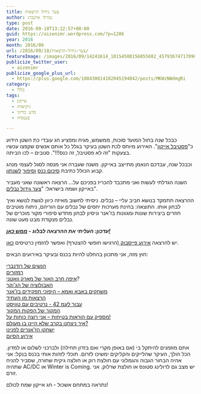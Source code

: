 ```yaml
---
title: צער גידול הרצאות
author: נמרוד איזנברג
type: post
date: 2016-09-18T13:22:57+00:00
guid: https://aizenimr.wordpress.com/?p=1286
year: 2016
month: 2016/09
url: /2016/09/18/צער-גידול-הרצאות/
featureImage: /images/2016/09/14241614_10154508156855682_4579367471709664572_o.jpg
publicize_twitter_user:
  - aizenimr
publicize_google_plus_url:
  - https://plus.google.com/108430814102045194842/posts/MKWzNWdmgRi
category:
  - כללי
tags:
  - אייקון
  - גיקיאדה
  - מדע בדיוני
  - פנטסיה

---
```

<span lang="he-IL">כבכל שנה</span> <span lang="he-IL">בחול המועד סוכות</span><span lang="en-US">, </span><span lang="he-IL">ממשמש</span><span lang="en-US">, </span><span lang="he-IL">מגיח ומפציע חג עובדי כת השטן הידוע כ</span><span lang="en-US">"</span>[<span lang="he-IL">פסטיבל אייקון</span>][1]<span lang="en-US">". </span><span lang="he-IL">האירוע מיוחס לכת השטן בעיקר בגלל כל אותם אנשים שקפצו עכשיו בצעקות </span><span lang="en-US">"</span><span lang="he-IL">זה לא פסטיבל</span><span lang="en-US">, </span><span lang="he-IL">זה כנס</span><span lang="en-US">!!!". </span><span lang="he-IL">סנובים – לכו הביתה</span><span lang="en-US">.</span>

<span lang="he-IL">וכבכל שנה</span><span lang="en-US">, </span><span lang="he-IL">עבדכם הנאמן מתייצב באייקון</span><span lang="en-US">. </span><span lang="he-IL">משנה שעברה אני מנסה לסגל לעצמי מנהג קבוע הכולל כתיבת <a href="/2015/10/06/%d7%a8%d7%a1%d7%99%d7%a1%d7%99%d7%9d-%d7%9e%d7%90%d7%99%d7%99%d7%a7%d7%95%d7%9f-2015/">סיכום כנס</a> <a href="/2015/09/07/%d7%9e%d7%a9%d7%95%d7%aa%d7%a7%d7%aa-%d7%a1%d7%99%d7%a4%d7%95%d7%a8/">וסיפור</a> <a href="/2016/09/22/%d7%94%d7%aa%d7%a2%d7%95%d7%a8%d7%a8%d7%95%d7%aa-%d7%a1%d7%99%d7%a4%d7%95%d7%a8/">לשנתון</a></span><span lang="en-US">.</span>

<span lang="he-IL">השנה הגדלתי לעשות ואני מתכבד להכריז בפניכם על… הרצאה ראשונה שאני מעביר באייקון ושמה בישראל: "<a href="http://program.iconfestival.org.il/icon2016/sessions/%D7%A6%D7%A2%D7%A8-%D7%92%D7%99%D7%93%D7%95%D7%9C-%D7%A0%D7%91%D7%9C%D7%99%D7%9D">צער גידול נבלים</a>".</span><span lang="en-US"><br /> </span>

<span lang="he-IL">ההרצאה תתמקד בנושא חביב עליי – נבלים</span><span lang="en-US">. </span><span lang="he-IL">ניסיתי לחשוב מאיזה כיוון לגשת לנושא ואיך לבחון אותו</span><span lang="en-US">. </span><span lang="he-IL">התוצאה</span><span lang="en-US">: </span><span lang="he-IL">בחינת מערכות יחסים של נבלים עם הוריהם</span><span lang="en-US">, </span><span lang="he-IL">ניתוח מוטיבים חוזרים ביצירות שונות ומגוונות בז</span><span lang="en-US">'</span><span lang="he-IL">אנר וניסיון לבחון מחדש סיפורי מקור מוכרים של נבלים מנקודת מבט מעט שונה</span><span lang="en-US">.</span>

_**עדכון: העליתי את ההרצאה לבלוג - [ממש כאן!][2]**_

<span lang="he-IL">יש להרצאה <a href="https://www.facebook.com/events/1293580204000404/">אירוע פייסבוק </a></span><span lang="en-US">(</span><span lang="he-IL">הרגישו חופשי להצטרף</span><span lang="en-US">) </span><span lang="he-IL">ואפשר להזמין כרטיסים <a href="http://program.iconfestival.org.il/icon2016/sessions/%D7%A6%D7%A2%D7%A8-%D7%92%D7%99%D7%93%D7%95%D7%9C-%D7%A0%D7%91%D7%9C%D7%99%D7%9D">כאן</a></span><span lang="en-US">.</span>

<span lang="he-IL">חוץ מזה</span><span lang="en-US">, </span><span lang="he-IL">אני מתכוון בהחלט להיות בכנס ובעיקר באירועים הבאים</span><span lang="en-US">:</span>

<span lang="he-IL"><a href="http://program.iconfestival.org.il/icon2016/sessions/%D7%94%D7%A0%D7%A9%D7%99%D7%9D-%D7%A9%D7%9C-%D7%A8%D7%95%D7%93%D7%A0%D7%91%D7%A8%D7%99">הנשים של רודנברי</a><br /> <a href="http://program.iconfestival.org.il/icon2016/sessions/%D7%A8%D7%9E%D7%96%D7%95%D7%A8%D7%99%D7%9D">רמזורים</a><br /> <a href="http://program.iconfestival.org.il/icon2016/sessions/%D7%90%D7%99%D7%A4%D7%94-%D7%97%D7%A8%D7%91-%D7%94%D7%90%D7%95%D7%A8-%D7%A9%D7%9C-%D7%9E%D7%90%D7%A8%D7%A7-%D7%95%D7%95%D7%90%D7%98%D7%A0%D7%99">איפה חרב האור של מארק וואטני</a></span><span lang="he-IL">?<br /> <a href="http://program.iconfestival.org.il/icon2016/sessions/%D7%94%D7%90%D7%91%D7%95%D7%9C%D7%95%D7%A6%D7%99%D7%94-%D7%A9%D7%9C-%D7%94%D7%92%D7%95%D7%A7%D7%A8">האבולוציה של הג'וקר</a></span><span lang="he-IL"><br /> <a href="http://program.iconfestival.org.il/icon2016/sessions/%D7%9E%D7%A9%D7%97%D7%A7%D7%99%D7%9D-%D7%91%D7%90%D7%91%D7%90-%D7%95%D7%90%D7%9E%D7%90-%E2%80%93-%D7%94%D7%99%D7%A4%D7%95%D7%9B%D7%99-%D7%AA%D7%A4%D7%A7%D7%99%D7%93%D7%99%D7%9D-%D7%91%D7%96%D7%90%D7%A0%D7%A8">משחקים באבא ואמא – היפוכי תפקידים בז'אנר</a></span><span lang="he-IL"><br /> <a href="http://program.iconfestival.org.il/icon2016/sessions/%D7%94%D7%A8%D7%A6%D7%90%D7%95%D7%AA-%D7%9E%D7%9F-%D7%94%D7%A2%D7%AA%D7%99%D7%93">הרצאות מן העתיד</a><br /> </span><span lang="he-IL"><a href="http://program.iconfestival.org.il/icon2016/sessions/%D7%A2%D7%91%D7%95%D7%A8-%D7%9C%D7%A2%D7%9E%D7%95%D7%93-42-%D7%A0%D7%A8%D7%98%D7%99%D7%91%D7%99%D7%9D-%D7%A2%D7%9D-%D7%98%D7%95%D7%95%D7%99%D7%A1%D7%98">עבור לעמ 42 - נרטיבים עם טוויסט</a><br /> <a href="http://program.iconfestival.org.il/icon2016/sessions/%D7%94%D7%9E%D7%A7%D7%95%D7%A8-%D7%A9%D7%9C-%D7%94%D7%A4%D7%A7%D7%95%D7%AA-%D7%94%D7%9E%D7%A7%D7%95%D7%A8">המקור של הפקות המקור</a><br /> <a href="http://program.iconfestival.org.il/icon2016/sessions/%D7%9E%D7%A1%D7%A4%D7%99%D7%A7-%D7%A2%D7%9D-%D7%94%D7%95%D7%A8%D7%90%D7%95%D7%AA-%D7%91%D7%98%D7%99%D7%97%D7%95%D7%AA-%E2%80%93-%D7%90%D7%A0%D7%99-%D7%A8%D7%95%D7%A6%D7%94-%D7%9B%D7%95%D7%97%D7%95%D7%AA-%D7%A2%D7%9C">מספיק עם הוראות בטיחות – אני רוצה כוחות על</a></span><span lang="he-IL"><a href="http://program.iconfestival.org.il/icon2016/sessions/%D7%9E%D7%A1%D7%A4%D7%99%D7%A7-%D7%A2%D7%9D-%D7%94%D7%95%D7%A8%D7%90%D7%95%D7%AA-%D7%91%D7%98%D7%99%D7%97%D7%95%D7%AA-%E2%80%93-%D7%90%D7%A0%D7%99-%D7%A8%D7%95%D7%A6%D7%94-%D7%9B%D7%95%D7%97%D7%95%D7%AA-%D7%A2%D7%9C">!</a><br /> <a href="http://program.iconfestival.org.il/icon2016/sessions/%D7%90%D7%99%D7%9A-%D7%A0%D7%99%D7%A6%D7%97%D7%A0%D7%95-%D7%91%D7%A7%D7%A8%D7%91-%D7%A9%D7%9C%D7%90-%D7%94%D7%99%D7%99%D7%A0%D7%95-%D7%91%D7%95-%D7%9E%D7%A2%D7%95%D7%9C%D7%9D">איך ניצחנו בקרב שלא היינו בו מעולם</a></span><span lang="he-IL"><a href="http://program.iconfestival.org.il/icon2016/sessions/%D7%90%D7%99%D7%9A-%D7%A0%D7%99%D7%A6%D7%97%D7%A0%D7%95-%D7%91%D7%A7%D7%A8%D7%91-%D7%A9%D7%9C%D7%90-%D7%94%D7%99%D7%99%D7%A0%D7%95-%D7%91%D7%95-%D7%9E%D7%A2%D7%95%D7%9C%D7%9D">?</a><br /> <a href="http://program.iconfestival.org.il/icon2016/sessions/%D7%99%D7%A9%D7%97%D7%A7%D7%95-%D7%94%D7%96%D7%90%D7%A0%D7%A8%D7%99%D7%9D-%D7%9C%D7%A4%D7%A0%D7%99%D7%A0%D7%95">ישחקו הז</a></span>[<span lang="en-US">'</span>][3]<span lang="he-IL"><a href="http://program.iconfestival.org.il/icon2016/sessions/%D7%99%D7%A9%D7%97%D7%A7%D7%95-%D7%94%D7%96%D7%90%D7%A0%D7%A8%D7%99%D7%9D-%D7%9C%D7%A4%D7%A0%D7%99%D7%A0%D7%95">אנרים לפנינו</a><br /> <a href="http://program.iconfestival.org.il/icon2016/sessions/%D7%90%D7%99%D7%A8%D7%95%D7%A2-%D7%94%D7%A1%D7%99%D7%95%D7%9D">אירוע הסיום</a></span>

אתם מוזמנים להיתקל בי (אם באופן מקרי ואם בזדון תחילה) ולברכני לשלום או למדון. הכל הולך, העיקר שהלייקים והקליקים ימשיכו לזרום. תוכלי לזהות אותי בכנס בנקל: אני אהיה הבחור הגבוה והגמלוני עם חולצת רוק או חולצה גיקית שחורה, שסביר להניח שתהיה AC/DC או Winter is Coming. יש מצב גם לרולינג סטונס או חולצת שרלוק. אני זורם.

נתראה במתחם אשכול - חג אייקון שמח לכולם!

 [1]: http://2016.iconfestival.org.il/
 [2]: /2016/10/31/%d7%a6%d7%a2%d7%a8-%d7%92%d7%99%d7%93%d7%95%d7%9c-%d7%a0%d7%91%d7%9c%d7%99%d7%9d-%d7%94%d7%a8%d7%a6%d7%90%d7%94/
 [3]: http://program.iconfestival.org.il/icon2016/sessions/%D7%99%D7%A9%D7%97%D7%A7%D7%95-%D7%94%D7%96%D7%90%D7%A0%D7%A8%D7%99%D7%9D-%D7%9C%D7%A4%D7%A0%D7%99%D7%A0%D7%95